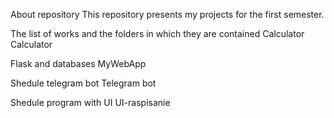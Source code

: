 About repository
This repository presents my projects for the first semester.

The list of works and the folders in which they are contained
Calculator
Calculator

Flask and databases
MyWebApp

Shedule telegram bot
Telegram bot

Shedule program with UI
UI-raspisanie


